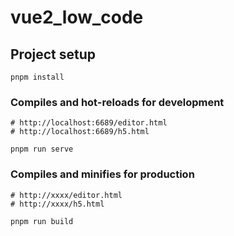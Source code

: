 # vue2_low_code

## Project setup

```
pnpm install
```

### Compiles and hot-reloads for development

```
# http://localhost:6689/editor.html
# http://localhost:6689/h5.html

pnpm run serve
```

### Compiles and minifies for production

```
# http://xxxx/editor.html
# http://xxxx/h5.html

pnpm run build
```
